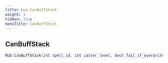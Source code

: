 ```yaml
---
title: Lua CanBuffStack
weight: 1
hidden: true
menuTitle: CanBuffStack
---
```

## CanBuffStack
```lua
Mob:CanBuffStack(int spell_id, int caster_level, bool fail_if_overwrite); -- number
```